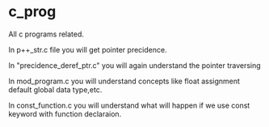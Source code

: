 # c_prog
All c programs related.

In p++_str.c file you will get pointer precidence.

In "precidence_deref_ptr.c" you will again understand the pointer traversing

In mod_program.c you will understand concepts like float assignment default global data type,etc.

In const_function.c you will understand what will happen if we use const keyword with function declaraion.

